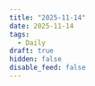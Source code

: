 ```yaml
---
title: "2025-11-14"
date: 2025-11-14
tags:
  - Daily
draft: true
hidden: false
disable_feed: false
---
```


